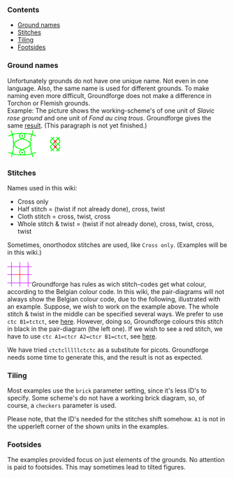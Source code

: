 ### Contents
* [Ground names](#ground-names)
* [Stitches](#stitches)
* [Tiling](#tiling)
* [Footsides](#Footsides)

### Ground names
Unfortunately grounds do not have one unique name. Not even in one language. Also, the same name is used for different grounds. To make naming even more difficult, Groundforge does not make a difference in Torchon or Flemish grounds.    
Example: The picture shows the working-scheme's of one unit of _Slavic rose ground_ and one unit of _Fond au cinq trous_. Groundforge gives the same [result][ex-5G]. (This paragraph is not yet finished.)      
![rose-cinq][pic-r5g]

### Stitches
Names used in this wiki:
* Cross only
* Half stitch = (twist if not already done), cross, twist    
* Cloth stitch = cross, twist, cross     
* Whole stitch & twist = (twist if not already done), cross, twist, cross, twist

Sometimes, onorthodox stitches are used, like `Cross only`. (Examples will be in this wiki.)
    
![pic-tct]Groundforge has rules as wich stitch-codes get what colour, according to the Belgian colour code. In this wiki, the pair-diagrams will not always show the Belgian colour code, due to the following, illustrated with an example. 
Suppose, we wish to work on the example above. The whole stitch & twist in the middle can be specified several ways. We prefer to use `ctc B1=tctct`, see [here][ex-tctct]. However, doing so, Groundforge colours this stitch in black in the pair-diagram (the left one). If we wish to see a red stitch, we have to use `ctc A1=ctcr A2=ctcr B1=ctct`, see [here][ex-ctct].

We have tried `ctctclllllctctc` as a substitute for picots. Groundforge needs some time to generate this, and the result is not as expected.

### Tiling
Most examples use the `brick` parameter setting, since it's less ID's to specify. Some scheme's do not have a working brick diagram, so, of course, a `checkers` parameter is used.

Please note, that the ID's needed for the stitches shift somehow. `A1` is not in the upperleft corner of the shown units in the examples.

### Footsides
The examples provided focus on just elements of the grounds. No attention is paid to footsides. This may sometimes lead to tilted figures. 




[pic-tct]: https://github.com/MAETempels/MAE-gf/blob/master/images_wt/gf-tctct.png
[pic-r5g]: https://github.com/MAETempels/MAE-gf/blob/master/images_wt/gf-slaaf-vierge.png

[ex-tctct]: https://d-bl.github.io/GroundForge/index.html?m=88%2011%3Bbricks%3B16%3B16%3B0%3B0&s1=ctc%20B1%3Dtctct
[ex-ctct]: https://d-bl.github.io/GroundForge/index.html?m=88%2011%3Bbricks%3B16%3B16%3B0%3B0&s1=ctc%20B1%3Dctct%20A2%3Dctcr%20A1%3Dctcr
[ex-5G]: https://d-bl.github.io/GroundForge/index.html?m=5831%20-4-7%3Bbricks%3B16%3B16%3B0%3B0&s1=ct%20A1%3Dctct%20C1%3Dctct

